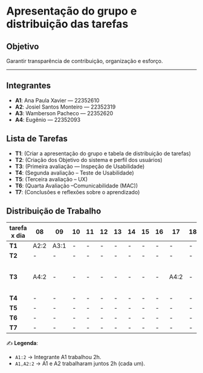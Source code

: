 # Apresentação do grupo e distribuição das tarefas

## Objetivo
Garantir transparência de contribuição, organização e esforço.

---

## Integrantes
- **A1**: Ana Paula Xavier — 22352610
- **A2**: Josiel Santos Monteiro — 22352319
- **A3**: Wamberson Pacheco — 22352620
- **A4**: Eugênio — 22352093



## Lista de Tarefas
- **T1**: (Criar a apresentação do grupo e tabela de distribuição de tarefas)
- **T2**: (Criação dos Objetivo do sistema e perfil dos usuários)
- **T3**: (Primeira avaliação — Inspeção de Usabilidade)
- **T4**: (Segunda avaliação – Teste de Usabilidade)
- **T5**: (Terceira avaliação – UX)
- **T6**: (Quarta Avaliação –Comunicabilidade (MAC))
- **T7**: (Conclusões e reflexões sobre o aprendizado)


## Distribuição de Trabalho

| tarefa x dia | 08 | 09 | 10 | 11 | 12 | 13 | 14 | 15 | 16 | 17 | 18 | 19 | 20 | 21 | 22 | 23 | 24 | 25 | 26 | 27 | 28 | 29 |
|--------------|----|----|----|----|----|----|----|----|----|----|----|----|----|----|----|----|----|----|----|----|----|----|
| **T1**       | A2:2 | A3:1 | - | - | - | - | - | - | - | - | - | - | - | - | A1,A3:2 | - | - | - | - | - | - | - |
| **T2**       |  - |  - | -  | - | - | - | - | - | - | - | - | - | - | - | - | - | - | - | - | - | A3:3 | - |
| **T3**       | A4:2 | - | - | - | - | - | - | - | - | A4:2 | - | - | - | - | A1:2, A3:2 | A1:2, A3:2, A2:4, A4:4 | A3:2 | - | A4,A3:2 | A4:1 | - | - |
| **T4**       | - | - | - | - | - | - | - | - | - | - | - | - | - | - | - | - | A1,A2,A3,A4:2 | A4:1 | - | A4:1 | - | - |
| **T5**       | - | - | - | - | - | - | - | - | - | - | - | - | - | - | - | - | - | - | - | - | A4,A3:5 | - |
| **T6**       |  - |  - | -  | - | - | - | - | - | - | - | - | - | - | - | - | - | - | - | - | A1:3,A2:3 | A2:6 | - |
| **T7**       |  - |  - | -  | - | - | - | - | - | - | - | - | - | - | - | - | - | - | - | - | - | - | A1:1,A2:1,A3:1,A4:1 |
 

✍️ **Legenda**:  
- `A1:2` → Integrante A1 trabalhou 2h.  
- `A1,A2:2` → A1 e A2 trabalharam juntos 2h (cada um).  


